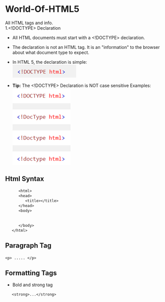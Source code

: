 # World-Of-HTML5
All HTML tags and info.<br />
1.<!DOCTYPE> Declaration

- All HTML documents must start with a <!DOCTYPE> declaration.

- The declaration is not an HTML tag. It is an "information" to the browser about what document type to expect.

- In HTML 5, the declaration is simple:<br /> ![](images/doctype.png)
- **Tip:** The <!DOCTYPE> Declaration is NOT case sensitive
Examples: <br />
![Examples](images/caseSence.png)

## Html Syntax

```
      <html>
      <head> 
         <title></title>
      </head>
      <body>
   
   
      </body>
   </html>
```

## Paragraph Tag
```<p> ..... </p>```
## Formatting Tags
- Bold and strong tag

```     <b>...</b>
   <strong>...</strong>
```
